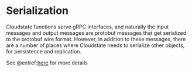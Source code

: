 # Serialization

Cloudstate functions serve gRPC interfaces, and naturally the input messages and output messages are protobuf messages that get serialized to the protobuf wire format. However, in addition to these messages, there are a number of places where Cloudstate needs to serialize other objects, for persistence and replication.

See @extref:[here](cloudstate:user/lang/java/serialization.html) for more details

